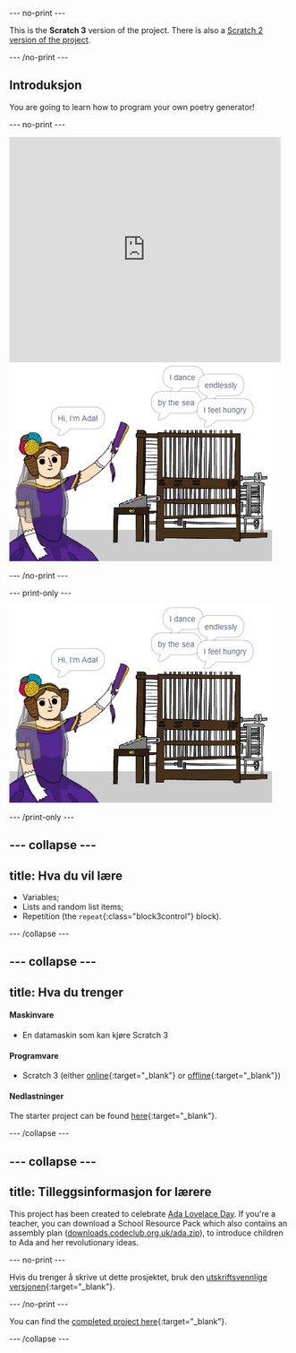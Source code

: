\--- no-print \---

This is the **Scratch 3** version of the project. There is also a [Scratch 2 version of the project](https://projects.raspberrypi.org/en/projects/poetry-generator-scratch2).

\--- /no-print \---

## Introduksjon

You are going to learn how to program your own poetry generator!

\--- no-print \---

<div class="scratch-preview">
  <iframe allowtransparency="true" width="485" height="402" src="https://scratch.mit.edu/projects/embed/77844926/?autostart=false" frameborder="0" scrolling="no"></iframe>
  <img src="images/poetry-final.png">
</div>

\--- /no-print \---

\--- print-only \---

![skjermbilde av spillet](images/poetry-final.png)

\--- /print-only \---

## \--- collapse \---

## title: Hva du vil lære

+ Variables;
+ Lists and random list items;
+ Repetition (the `repeat`{:class="block3control"} block).

\--- /collapse \---

## \--- collapse \---

## title: Hva du trenger

#### Maskinvare

+ En datamaskin som kan kjøre Scratch 3

#### Programvare

+ Scratch 3 (either [online](https://rpf.io/scratchon){:target="_blank"} or [offline](https://rpf.io/scratchoff){:target="_blank"})

#### Nedlastninger

The starter project can be found [here](https://rpf.io/p/en/poetry-generator-go){:target="_blank"}.

\--- /collapse \---

## \--- collapse \---

## title: Tilleggsinformasjon for lærere

This project has been created to celebrate [Ada Lovelace Day](https://findingada.com). If you're a teacher, you can download a School Resource Pack which also contains an assembly plan ([downloads.codeclub.org.uk/ada.zip](https://downloads.codeclub.org.uk/ada.zip)), to introduce children to Ada and her revolutionary ideas.

\--- no-print \---

Hvis du trenger å skrive ut dette prosjektet, bruk den [utskriftsvennlige versjonen](https://projects.raspberrypi.org/en/projects/poetry-generator/print){:target="_blank"}.

\--- /no-print \---

You can find the [completed project here](https://rpf.io/p/en/poetry-generator-get){:target="_blank"}.

\--- /collapse \---